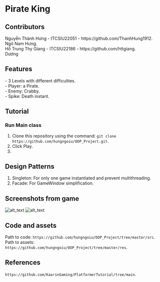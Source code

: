 # Pirate King 
<h2>Contributors</h2>
Nguyễn Thành Hưng - ITCSIU22051 - https://github.com/ThanhHung1912.<br>
Ngô Nam Hưng.<br>
Hồ Trung Thy Giang - ITCSIU22186 - https://github.com/httgiang.<br>
Dương 



<h2> Features </h2>
- 3 Levels with different difficulties.<br>
- Player: a Pirate.<br>
- Enemy: Crabby.<br>
- Spike: Death instant.<br>


## Tutorial
### Run Main class
1. Clone this repository using the command:  `git clone https://github.com/hungngoiu/OOP_Project.git`.
2. Click Play.
3. 


## Design Patterns
1. Singleton: For only one game instantiated and prevent multithreading.
2. Facade: For GameWindow simplification.


## Screenshots from game
![alt_text](https://github.com/hungngoiu/OOP_Project/blob/Facade/res/Screenshots1.png)
![alt_text](https://github.com/hungngoiu/OOP_Project/blob/master/res/Screenshots2.png)

## Code and assets
Path to code: `https://github.com/hungngoiu/OOP_Project/tree/master/src`.<br>
Path to assets: `https://github.com/hungngoiu/OOP_Project/tree/master/res`.

## References
`https://github.com/KaarinGaming/PlatformerTutorial/tree/main`.

